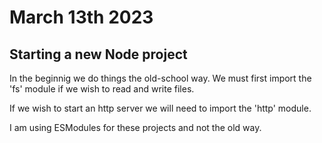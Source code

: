 # March 13th 2023

## Starting a new Node project

In the beginnig we do things the old-school way. We must first import the
'fs' module if we wish to read and write files.

If we wish to start an http server we will need to import the 'http' module.

I am using ESModules for these projects and not the old way.
